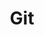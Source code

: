 ---
title: "Git"
permalink: /categories/git/
layout: category
author_profile: true
taxonomy: git
sidebar:
  nav: "docs"
---